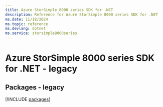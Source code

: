 ```yaml
---
title: Azure StorSimple 8000 series SDK for .NET
description: Reference for Azure StorSimple 8000 series SDK for .NET
ms.date: 11/18/2024
ms.topic: reference
ms.devlang: dotnet
ms.service: storsimple8000series
---
```

# Azure StorSimple 8000 series SDK for .NET - legacy
## Packages - legacy
[!INCLUDE [packages](storsimple-8000-series-index.md)]